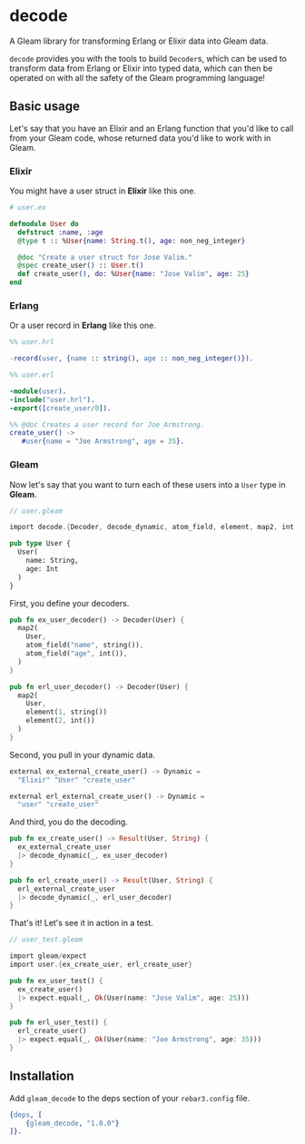# decode
<!-- TODO: Add some badges! -->

A Gleam library for transforming Erlang or Elixir data into Gleam data.

`decode` provides you with the tools to build `Decoder`s, which can be used to
transform data from Erlang or Elixir into typed data, which can then be operated
on with all the safety of the Gleam programming language!

## Basic usage

Let's say that you have an Elixir and an Erlang function that you'd like to
call from your Gleam code, whose returned data you'd like to work with in
Gleam.

### Elixir

You might have a user struct in **Elixir** like this one.

```elixir
# user.ex

defmodule User do
  defstruct :name, :age
  @type t :: %User{name: String.t(), age: non_neg_integer}

  @doc "Create a user struct for Jose Valim."
  @spec create_user() :: User.t()
  def create_user(), do: %User{name: "Jose Valim", age: 25}
end
```

### Erlang

Or a user record in **Erlang** like this one.

```erlang
%% user.hrl

-record(user, {name :: string(), age :: non_neg_integer()}).
```

```erlang
%% user.erl

-module(user).
-include("user.hrl").
-export([create_user/0]).

%% @doc Creates a user record for Joe Armstrong.
create_user() ->
   #user{name = "Joe Armstrong", age = 35}.
```

### Gleam

Now let's say that you want to turn each of these users into a `User` type in
**Gleam**.

```rust
// user.gleam

import decode.{Decoder, decode_dynamic, atom_field, element, map2, int, string}

pub type User {
  User(
    name: String,
    age: Int
  )
}
```

First, you define your decoders.

```rust
pub fn ex_user_decoder() -> Decoder(User) {
  map2(
    User,
    atom_field("name", string()),
    atom_field("age", int()),
  )
}

pub fn erl_user_decoder() -> Decoder(User) {
  map2(
    User,
    element(1, string())
    element(2, int())
  )
}
```

Second, you pull in your dynamic data.

```rust
external ex_external_create_user() -> Dynamic =
  "Elixir" "User" "create_user"

external erl_external_create_user() -> Dynamic =
  "user" "create_user"
```

And third, you do the decoding.

```rust
pub fn ex_create_user() -> Result(User, String) {
  ex_external_create_user
  |> decode_dynamic(_, ex_user_decoder)
}

pub fn erl_create_user() -> Result(User, String) {
  erl_external_create_user
  |> decode_dynamic(_, erl_user_decoder)
}
```

That's it! Let's see it in action in a test.

```rust
// user_test.gleam

import gleam/expect
import user.{ex_create_user, erl_create_user}

pub fn ex_user_test() {
  ex_create_user()
  |> expect.equal(_, Ok(User(name: "Jose Valim", age: 25)))
}

pub fn erl_user_test() {
  erl_create_user()
  |> expect.equal(_, Ok(User(name: "Joe Armstrong", age: 35)))
}
```


## Installation

Add `gleam_decode` to the deps section of your `rebar3.config` file.

```erlang
{deps, [
    {gleam_decode, "1.0.0"}
]}.
```
